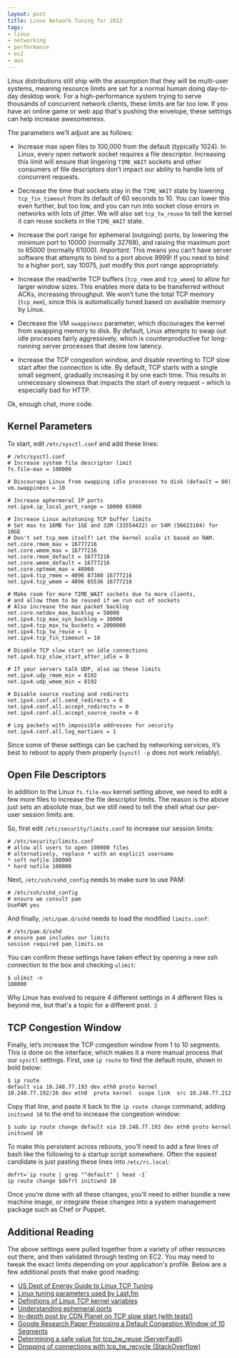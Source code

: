 ```yaml
---
layout: post
title: Linux Network Tuning for 2013
tags:
- linux
- networking
- performance
- ec2
- aws
---
```


Linux distributions still ship with the assumption that they will be multi-user systems,
meaning resource limits are set for a normal human doing day-to-day desktop work.  For a
high-performance system trying to serve thousands of concurrent network clients, these
limits are far too low. If you have an online game or web app that's pushing the envelope,
these settings can help increase awesomeness.
<!--more-->

The parameters we’ll adjust are as follows:

* Increase max open files to 100,000 from the default (typically 1024).  In Linux, every
open network socket requires a file descriptor.  Increasing this limit will ensure
that lingering `TIME_WAIT` sockets and other consumers of file descriptors don’t impact
our ability to handle lots of concurrent requests.

* Decrease the time that sockets stay in the `TIME_WAIT` state by lowering `tcp_fin_timeout`
from its default of 60 seconds to 10.  You can lower this even further, but too low,
and you can run into socket close errors in networks with lots of jitter.  We will also
set `tcp_tw_reuse` to tell the kernel it can reuse sockets in the `TIME_WAIT` state.

* Increase the port range for ephemeral (outgoing) ports, by lowering the minimum port
to 10000 (normally 32768), and raising the maximum port to 65000 (normally 61000).
*Important:* This means you can’t have server software that attempts to bind to a port
above 9999! If you need to bind to a higher port, say 10075, just modify this port range
 appropriately.

* Increase the read/write TCP buffers (`tcp_rmem` and `tcp_wmem`) to allow for larger window sizes.
This enables more data to be transferred without ACKs, increasing throughput.  We won’t tune
the total TCP memory (`tcp_mem`), since this is automatically tuned based on available memory by Linux.

* Decrease the VM `swappiness` parameter, which discourages the kernel from swapping memory
to disk.  By default, Linux attempts to swap out idle processes fairly aggressively, which
is counterproductive for long-running server processes that desire low latency.

* Increase the TCP congestion window, and disable reverting to TCP slow start after the
connection is idle.  By default, TCP starts with a single small segment, gradually increasing
it by one each time.  This results in unnecessary slowness that impacts the start of every
request – which is especially bad for HTTP.

Ok, enough chat, more code.

Kernel Parameters
-----------------
To start, edit `/etc/sysctl.conf` and add these lines:

    # /etc/sysctl.conf
    # Increase system file descriptor limit    
    fs.file-max = 100000

    # Discourage Linux from swapping idle processes to disk (default = 60)
    vm.swappiness = 10

    # Increase ephermeral IP ports
    net.ipv4.ip_local_port_range = 10000 65000

    # Increase Linux autotuning TCP buffer limits
    # Set max to 16MB for 1GE and 32M (33554432) or 54M (56623104) for 10GE
    # Don't set tcp_mem itself! Let the kernel scale it based on RAM.
    net.core.rmem_max = 16777216
    net.core.wmem_max = 16777216
    net.core.rmem_default = 16777216
    net.core.wmem_default = 16777216
    net.core.optmem_max = 40960
    net.ipv4.tcp_rmem = 4096 87380 16777216
    net.ipv4.tcp_wmem = 4096 65536 16777216

    # Make room for more TIME_WAIT sockets due to more clients,
    # and allow them to be reused if we run out of sockets
    # Also increase the max packet backlog
    net.core.netdev_max_backlog = 50000
    net.ipv4.tcp_max_syn_backlog = 30000
    net.ipv4.tcp_max_tw_buckets = 2000000
    net.ipv4.tcp_tw_reuse = 1
    net.ipv4.tcp_fin_timeout = 10

    # Disable TCP slow start on idle connections
    net.ipv4.tcp_slow_start_after_idle = 0
     
    # If your servers talk UDP, also up these limits
    net.ipv4.udp_rmem_min = 8192
    net.ipv4.udp_wmem_min = 8192

    # Disable source routing and redirects
    net.ipv4.conf.all.send_redirects = 0
    net.ipv4.conf.all.accept_redirects = 0
    net.ipv4.conf.all.accept_source_route = 0

    # Log packets with impossible addresses for security
    net.ipv4.conf.all.log_martians = 1 

Since some of these settings can be cached by networking services, it’s best
to reboot to apply them properly (`sysctl -p` does not work reliably).

Open File Descriptors
---------------------
In addition to the Linux `fs.file-max` kernel setting above, we need to edit a
few more files to increase the file descriptor limits.  The reason is the above
just sets an absolute max, but we still need to tell the shell what our per-user
session limits are.

So, first edit `/etc/security/limits.conf` to increase our session limits:

    # /etc/security/limits.conf
    # allow all users to open 100000 files
    # alternatively, replace * with an explicit username
    * soft nofile 100000
    * hard nofile 100000

Next, `/etc/ssh/sshd_config` needs to make sure to use PAM:
      
    # /etc/ssh/sshd_config
    # ensure we consult pam
    UsePAM yes

And finally, `/etc/pam.d/sshd` needs to load the modified `limits.conf`:

    # /etc/pam.d/sshd
    # ensure pam includes our limits
    session required pam_limits.so

You can confirm these settings have taken effect by opening a new ssh connection
to the box and checking `ulimit`:

    $ ulimit -n
    100000

Why Linux has evolved to require 4 different settings in 4 different files is
beyond me, but that's a topic for a different post. :)

TCP Congestion Window
---------------------
Finally, let’s increase the TCP congestion window from 1 to 10 segments.  This is
done on the interface, which makes it a more manual process that our `sysctl` settings.
First, use `ip route` to find the default route, shown in bold below:

    $ ip route
    default via 10.248.77.193 dev eth0 proto kernel
    10.248.77.192/26 dev eth0  proto kernel  scope link  src 10.248.77.212

Copy that line, and paste it back to the `ip route change` command, adding `initcwnd 10`
to the end to increase the congestion window:

    $ sudo ip route change default via 10.248.77.193 dev eth0 proto kernel initcwnd 10

To make this persistent across reboots, you’ll need to add a few lines of bash
like the following to a startup script somewhere.  Often the easiest candidate is
just pasting these lines into `/etc/rc.local`:

    defrt=`ip route | grep "^default" | head -1`
    ip route change $defrt initcwnd 10

Once you’re done with all these changes, you’ll need to either bundle a new machine
image, or integrate these changes into a system management package such as Chef or
Puppet.

Additional Reading
------------------
The above settings were pulled together from a variety of other resources out there,
and then validated through testing on EC2.  You may need to tweak the exact limits
depending on your application's profile.  Below are a few additional posts that make
good reading:

* [US Dept of Energy Guide to Linux TCP Tuning](http://fasterdata.es.net/host-tuning/linux/)
* [Linux tuning parameters used by Last.fm](http://russ.garrett.co.uk/2009/01/01/linux-kernel-tuning/)
* [Definitions of Linux TCP kernel variables](http://www.frozentux.net/ipsysctl-tutorial/chunkyhtml/tcpvariables.html)
* [Understanding ephemeral ports](http://www.ncftp.com/ncftpd/doc/misc/ephemeral_ports.html)
* [In-depth post by CDN Planet on TCP slow start (with tests!)](http://www.cdnplanet.com/blog/tune-tcp-initcwnd-for-optimum-performance/)
* [Google Research Paper Proposing a Default Congestion Window of 10 Segments](http://research.google.com/pubs/pub36640.html)
* [Determining a safe value for tcp_tw_reuse (ServerFault)](http://serverfault.com/questions/234534/is-it-dangerous-to-change-the-value-of-proc-sys-net-ipv4-tcp-tw-reuse)
* [Dropping of connections with tcp_tw_recycle (StackOverflow)](http://stackoverflow.com/questions/8893888/dropping-of-connections-with-tcp-tw-recycle)

